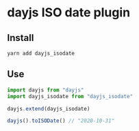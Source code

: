 # dayjs ISO date plugin

## Install

```
yarn add dayjs_isodate
```

## Use

```ts
import dayjs from "dayjs"
import dayjs_isodate from "dayjs_isodate"

dayjs.extend(dayjs_isodate)

dayjs().toISODate() // "2020-10-31"
```

